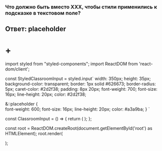 ### Что должно быть вместо XXX, чтобы стили применились к подсказке в текстовом поле?
## Ответ: placeholder
# +

import styled from "styled-components";
import ReactDOM from 'react-dom/client';


const StyledClassroomInput = styled.input`
  width: 350px;
  height: 35px;
  background-color: transparent;
  border: 1px solid #626673;
  border-radius: 5px;
  caret-color: #2d2f38;
  padding: 8px 20px;
  font-weight: 700;
  font-size: 16px;
  line-height: 20px;
  color: #2d2f38;
  

  <!--  &::XXX {   -->
  &::placeholder {  
    font-weight: 600;
    font-size: 16px;
    line-height: 20px;
    color: #a3a9ba;
  }
`


const ClassroomInput = () => {
  return (
      <StyledClassroomInput placeholder="Type classroom here..."/>
  );
};


const root = ReactDOM.createRoot(document.getElementById('root') as HTMLElement);
root.render(
    <div className="App">
        <ClassroomInput />
    </div>
);
